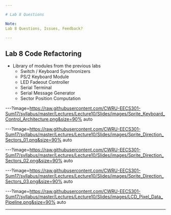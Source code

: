 ```yaml
---

# Lab 8 Questions

Note:
Lab 8 Questions, Issues, Feedback?

---
```


## Lab 8 Code Refactoring

* Library of modules from the previous labs
	* Switch / Keyboard Synchronizers
	* PS/2 Keyboard Module
	* LED Fadeout Controller
	* Serial Terminal
	* Serial Message Generator
	* Sector Position Computation


---?image=https://raw.githubusercontent.com/CWRU-EECS301-Sum17/syllabus/master/Lectures/Lecture10/Slides/images/Sprite_Keyboard_Control_Architecture.png&size=90% auto


---?image=https://raw.githubusercontent.com/CWRU-EECS301-Sum17/syllabus/master/Lectures/Lecture10/Slides/images/Sprite_Direction_Sectors_01.png&size=90% auto

---?image=https://raw.githubusercontent.com/CWRU-EECS301-Sum17/syllabus/master/Lectures/Lecture10/Slides/images/Sprite_Direction_Sectors_02.png&size=90% auto

---?image=https://raw.githubusercontent.com/CWRU-EECS301-Sum17/syllabus/master/Lectures/Lecture10/Slides/images/Sprite_Direction_Sectors_03.png&size=90% auto
	
---?image=https://raw.githubusercontent.com/CWRU-EECS301-Sum17/syllabus/master/Lectures/Lecture10/Slides/images/LCD_Pixel_Data_Pipeline.png&size=90% auto

---

